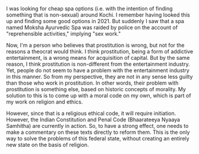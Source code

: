 I was looking for cheap spa options (i.e. with the intention of finding something that is non-sexual) around Kochi. I remember having looked this up and finding some good options in 2021. But suddenly I saw that a spa named Moksha Ayurvedic Spa was raided by police on the account of "reprehensible activities," implying "sex work."

Now, I'm a person who believes that prostitution is wrong, but not for the reasons a theocrat would think. I think prostitution, being a form of addictive entertainment, is a wrong means for acquisition of capital. But by the same reason, I think prostitution is non-different from the entertainment industry. Yet, people do not seem to have a problem with the entertainment industry in this manner. So from my perspective, they are not in any sense less guilty than those who work in prostitution. In other words, their problem with prostitution is something else, based on historic concepts of morality. My solution to this is to come up with a moral code on my own, which is part of my work on religion and ethics.

However, since that is a religious ethical code, it will require initiation. However, the Indian Constitution and Penal Code (Bhaarateeya Nyaaya Samhitha) are currently in action. So, to have a strong effect, one needs to make a commentary on these texts directly to reform them. This is the only way to solve the problems of this federal state, without creating an entirely new state on the basis of religion.







